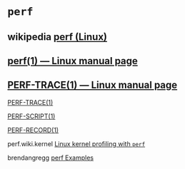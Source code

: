 # `perf` 



## wikipedia [perf (Linux)](https://en.wikipedia.org/wiki/Perf_(Linux))



## [perf(1) — Linux manual page](https://www.man7.org/linux/man-pages/man1/perf.1.html)



## [PERF-TRACE(1) — Linux manual page](http://man7.org/linux/man-pages/man1/perf-trace.1.html)





[PERF-TRACE(1)](http://man7.org/linux/man-pages/man1/perf-trace.1.html) 

[PERF-SCRIPT(1)](http://man7.org/linux/man-pages/man1/perf-script.1.html)

[PERF-RECORD(1)](http://man7.org/linux/man-pages/man1/perf-record.1.html)





perf.wiki.kernel [Linux kernel profiling with `perf`](https://perf.wiki.kernel.org/index.php/Tutorial)



brendangregg [perf Examples](http://www.brendangregg.com/perf.html)


